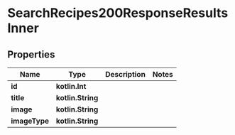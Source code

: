 
# SearchRecipes200ResponseResultsInner

## Properties
Name | Type | Description | Notes
------------ | ------------- | ------------- | -------------
**id** | **kotlin.Int** |  | 
**title** | **kotlin.String** |  | 
**image** | **kotlin.String** |  | 
**imageType** | **kotlin.String** |  | 



